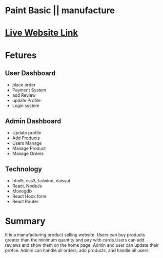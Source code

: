 # Paint Basic || manufacture 

# [Live Website Link](https://paint-basic.web.app/)

# Fetures

## User Dashboard
- place order
- Payment System
- add Review
- update Profile
- Login system

## Admin Dashboard
- Update profile
- Add Products
- Users Manage
- Manage Product
- Manage Orders






## Technology

- html5, css3, tailwind, daisyui
- React, NodeJs
- Monogdb
- React Hook form
- React Router

# Summary 

It is a manufacturing product selling website. Users can buy products greater than the minimum quantity and pay with cards.Users can add reviews and show them on the home page. Admin and user can update their profile. Admin can handle all orders, add products, and handle all users. 
